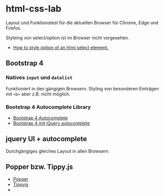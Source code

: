 # html-css-lab

Layout und Funktionstest für die aktuellen Browser für Chrome, Edge und Firefox.

Styleing von select/option ist im Browser nicht vorgesehen.

* [How to style option of an html select element.](https://stackoverflow.com/questions/7208786/how-to-style-the-option-of-an-html-select-element)

## Bootstrap 4

###  Natives `input` und `datalist`
Funktioniert in den gängigen Browsern. Styling von besonderen Einträgen
mit `<b>` aber z.B. nicht möglich.

### Bootstrap 4 Autocomplete Library

* [Bootstrap 4 Autocomplete](https://github.com/Honatas/bootstrap-4-autocomplete)
* [Bootstrap 4 mit jQuery autocomplete](https://jsfiddle.net/gotemkfr/)

## jquery UI + autocomplete
Durchgängiges gleiches Layout in allen Browsern.

## Popper bzw. Tippy.js

* [Popper](https://popper.js.org/)
* [Tippyjs](https://atomiks.github.io/tippyjs/)
* 
